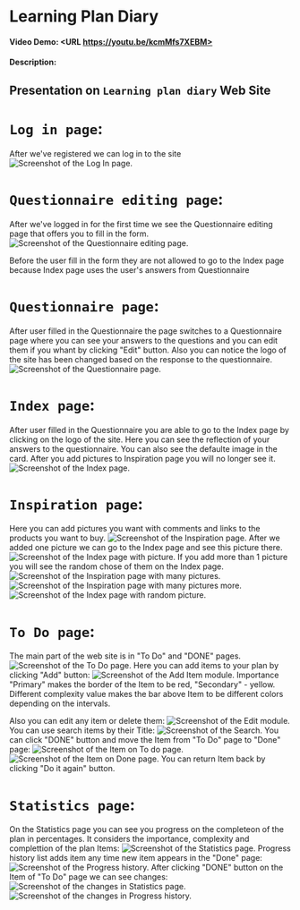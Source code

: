 # Learning Plan Diary
#### Video Demo:  <URL https://youtu.be/kcmMfs7XEBM>
#### Description:

## Presentation on `Learning plan diary` Web Site

# `Log in page`:
 After we've registered we can log in to the site
 ![Screenshot of the Log In page.](https://github.com/lerachu/FPcs50x/blob/main/readme/Profession___%20Greeting%20-%20Google%20Chrome%2016.08.2023%2020_02_26.png?raw=true)

# `Questionnaire editing page`:
 After we've logged in for the first time we see the Questionnaire editing page that offers you to fill in the form.
 ![Screenshot of the Questionnaire editing page.](https://github.com/lerachu/FPcs50x/blob/main/readme/Profession___%20Greeting%20-%20Google%20Chrome%2016.08.2023%2020_07_54.png)

 Before the user fill in the form they are not allowed to go to the Index page because Index page uses the user's answers from Questionnaire 
 
# `Questionnaire page`:
 After user filled in the Questionnaire the page switches to a Questionnaire page where you can see your answers to the questions and you can edit them if you whant by clicking "Edit" button. Also you can notice the logo of the site has been changed based on the response to the questionnaire.
 ![Screenshot of the Questionnaire page.](https://github.com/lerachu/FPcs50x/blob/main/readme/Profession___%20Greeting%20-%20Google%20Chrome%2016.08.2023%2020_11_16.png)

 # `Index page`:
 After user filled in the Questionnaire you are able to go to the Index page by clicking on the logo of the site. Here you can see the reflection of your answers to the questionnaire. You can also see the defaulte image in the card. After you add pictures to Inspiration page you will no longer see it.
 ![Screenshot of the Index page.](https://github.com/lerachu/FPcs50x/blob/main/readme/Profession___%20Greeting%20-%20Google%20Chrome%2016.08.2023%2020_12_41.png)

 # `Inspiration page`:
 Here you can add pictures you want with comments and links to the products you want to buy.
 ![Screenshot of the Inspiration page.](https://github.com/lerachu/FPcs50x/blob/main/readme/Profession___%20Greeting%20-%20Google%20Chrome%2016.08.2023%2020_15_43.png)
 After we added one picture we can go to the Index page and see this picture there.
 ![Screenshot of the Index page with picture.](https://github.com/lerachu/FPcs50x/blob/main/readme/Profession___%20Greeting%20-%20Google%20Chrome%2016.08.2023%2020_16_02.png)
 If you add more than 1 picture you will see the random chose of them on the Index page.
![Screenshot of the Inspiration page with many pictures.](https://github.com/lerachu/FPcs50x/blob/main/readme/Profession___%20Greeting%20-%20Google%20Chrome%2016.08.2023%2020_17_09.png)
![Screenshot of the Inspiration page with many pictures more.](https://github.com/lerachu/FPcs50x/blob/main/readme/Profession___%20Greeting%20-%20Google%20Chrome%2016.08.2023%2020_17_34.png)
![Screenshot of the Index page with random picture.](https://github.com/lerachu/FPcs50x/blob/main/readme/Profession___%20Greeting%20-%20Google%20Chrome%2016.08.2023%2020_16_50.png)

# `To Do page`:
 The main part of the web site is in "To Do" and "DONE" pages.
 ![Screenshot of the To Do page.](https://github.com/lerachu/FPcs50x/blob/main/readme/Profession___%20Greeting%20-%20Google%20Chrome%2016.08.2023%2020_18_47.png)
 Here you can add items to your plan by clicking "Add" button:
 ![Screenshot of the Add Item module.](https://github.com/lerachu/FPcs50x/blob/main/readme/Profession___%20Greeting%20-%20Google%20Chrome%2016.08.2023%2020_18_56.png)
 Importance "Primary" makes the border of the Item to be red, "Secondary" - yellow.
 Different complexity value makes the bar above Item to be different colors depending on the intervals.
  
Also you can edit any item or delete them:
![Screenshot of the Edit module.](https://github.com/lerachu/FPcs50x/blob/main/readme/Profession___%20Greeting%20-%20Google%20Chrome%2016.08.2023%2020_19_09.png)
You can use search items by their Title:
![Screenshot of the Search.](https://github.com/lerachu/FPcs50x/blob/main/readme/Profession___%20Greeting%20-%20Google%20Chrome%2016.08.2023%2020_20_04.png)
You can click "DONE" button and move the Item from "To Do" page to "Done" page:
![Screenshot of the Item on To do page.](https://github.com/lerachu/FPcs50x/blob/main/readme/Profession___%20Plan%20-%20Google%20Chrome%2016.08.2023%2020_22_15.png)
![Screenshot of the Item on Done page.](https://github.com/lerachu/FPcs50x/blob/main/readme/Profession___%20Plan%20-%20Google%20Chrome%2016.08.2023%2020_22_40.png)
You can return Item back by clicking "Do it again" button.

# `Statistics page`:
 On the Statistics page you can see you progress on the completeon of the plan in percentages.
 It considers the importance, complexity and complettion of the plan Items: 
 ![Screenshot of the Statistics page.](https://github.com/lerachu/FPcs50x/blob/main/readme/Profession___%20Plan%20-%20Google%20Chrome%2016.08.2023%2020_23_14.png)
 Progress history list adds item any time new item appears in the "Done" page:
 ![Screenshot of the Progress history.](https://github.com/lerachu/FPcs50x/blob/main/readme/Profession___%20Plan%20-%20Google%20Chrome%2016.08.2023%2020_23_26.png?raw=true)
After clicking "DONE" button on the Item of "To Do" page we can see changes:
![Screenshot of the changes in Statistics page.](https://github.com/lerachu/FPcs50x/blob/main/readme/Profession___%20Plan%20-%20Google%20Chrome%2016.08.2023%2020_23_42.png)
![Screenshot of the changes in Progress history.](https://github.com/lerachu/FPcs50x/blob/main/readme/Profession___%20Plan%20-%20Google%20Chrome%2016.08.2023%2020_23_51.png)